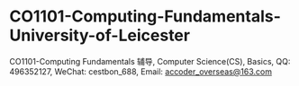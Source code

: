 # CO1101-Computing-Fundamentals-University-of-Leicester
CO1101-Computing Fundamentals 辅导, Computer Science(CS), Basics, QQ: 496352127, WeChat: cestbon_688, Email: accoder_overseas@163.com
